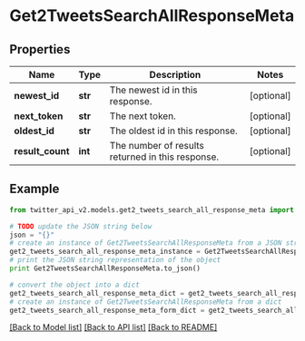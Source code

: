 # Get2TweetsSearchAllResponseMeta


## Properties
Name | Type | Description | Notes
------------ | ------------- | ------------- | -------------
**newest_id** | **str** | The newest id in this response. | [optional] 
**next_token** | **str** | The next token. | [optional] 
**oldest_id** | **str** | The oldest id in this response. | [optional] 
**result_count** | **int** | The number of results returned in this response. | [optional] 

## Example

```python
from twitter_api_v2.models.get2_tweets_search_all_response_meta import Get2TweetsSearchAllResponseMeta

# TODO update the JSON string below
json = "{}"
# create an instance of Get2TweetsSearchAllResponseMeta from a JSON string
get2_tweets_search_all_response_meta_instance = Get2TweetsSearchAllResponseMeta.from_json(json)
# print the JSON string representation of the object
print Get2TweetsSearchAllResponseMeta.to_json()

# convert the object into a dict
get2_tweets_search_all_response_meta_dict = get2_tweets_search_all_response_meta_instance.to_dict()
# create an instance of Get2TweetsSearchAllResponseMeta from a dict
get2_tweets_search_all_response_meta_form_dict = get2_tweets_search_all_response_meta.from_dict(get2_tweets_search_all_response_meta_dict)
```
[[Back to Model list]](../README.md#documentation-for-models) [[Back to API list]](../README.md#documentation-for-api-endpoints) [[Back to README]](../README.md)


